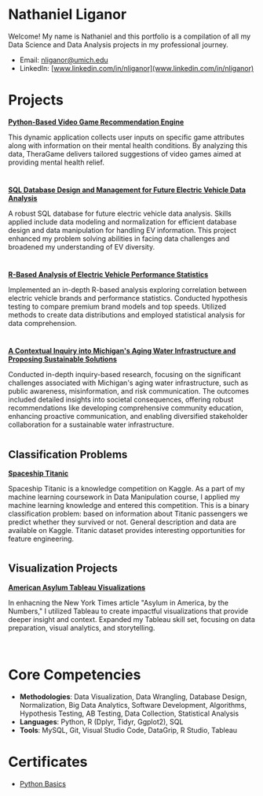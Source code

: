# Nathaniel Liganor
Welcome! My name is Nathaniel and this portfolio is a compilation of all my Data Science and Data Analysis projects in my professional journey.

* Email: [nliganor@umich.edu](nliganor@umich.edu)
* LinkedIn: [www.linkedin.com/in/nliganor](www.linkedin.com/in/nliganor)

# Projects

**[Python-Based Video Game Recommendation Engine](https://github.com/nathanielliganor/Video-Game-Recommendation)**

This dynamic application collects user inputs on specific game attributes along with information on their mental health conditions. By analyzing this data, TheraGame delivers tailored suggestions of video games aimed at providing mental health relief.

#

**[SQL Database Design and Management for Future Electric Vehicle Data Analysis](https://github.com/nathanielliganor/EV-Insights)**

A robust SQL database for future electric vehicle data analysis. Skills applied include data modeling and normalization for efficient database design and data manipulation for handling EV information. This project enhanced my problem solving abilities in facing data challenges and broadened my understanding of EV diversity.

#

**[R-Based Analysis of Electric Vehicle Performance Statistics](https://github.com/nathanielliganor/behindthespeed/blob/master/ProjectAnalysis.pdf)**

Implemented an in-depth R-based analysis exploring correlation between electric vehicle brands and performance statistics. Conducted hypothesis testing to compare premium brand models and top speeds. Utilized methods to create data distributions and employed statistical analysis for data comprehension.

#

**[A Contextual Inquiry into Michigan's Aging Water Infrastructure and Proposing Sustainable Solutions](https://github.com/nathanielliganor/contextual-inquiry)**

Conducted in-depth inquiry-based research, focusing on the significant challenges associated with Michigan's aging water infrastructure, such as public awareness, misinformation, and risk communication. The outcomes included detailed insights into societal consequences, offering robust recommendations like developing comprehensive community education, enhancing proactive communication, and enabling diversified stakeholder collaboration for a sustainable water infrastructure.

#

## Classification Problems

**[Spaceship Titanic](https://github.com/nathanielliganor/Portfolio/blob/main/Notebooks/Spaceship_Titanic.ipynb)**

Spaceship Titanic is a knowledge competition on Kaggle. As a part of my machine learning coursework in Data Manipulation course, I applied my machine learning knowledge and entered this competition. This is a binary classification problem: based on information about Titanic passengers we predict whether they survived or not. General description and data are available on Kaggle. Titanic dataset provides interesting opportunities for feature engineering.

#

## Visualization Projects

**[American Asylum Tableau Visualizations](https://github.com/nathanielliganor/static-viz-project/tree/main)**

In enhacning the New York Times article "Asylum in America, by the Numbers," I utilized Tableau to create impactful visualizations that provide deeper insight and context. Expanded my Tableau skill set, focusing on data preparation, visual analytics, and storytelling.

<br />

# Core Competencies

- **Methodologies**: Data Visualization, Data Wrangling, Database Design, Normalization, Big Data Analytics, Software Development, Algorithms, Hypothesis Testing, AB Testing, Data Collection, Statistical Analysis
- **Languages**: Python, R (Dplyr, Tidyr, Ggplot2), SQL
- **Tools**: MySQL, Git, Visual Studio Code, DataGrip, R Studio, Tableau

# Certificates

- [Python Basics](https://coursera.org/share/ae9589c023ed5c26fe2978d10058c23c)
